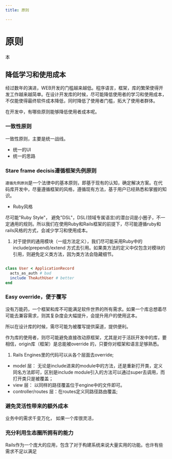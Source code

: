 ```yaml
---
title: 原则

---
```


# 原则

本

## 降低学习和使用成本

经过数年的演进，WEB开发的门槛越来越低。程序语言，框架，库的繁荣使得开发工作越来越简单。在设计开发库的时候，尽可能降低使用者的学习和使用成本，不仅能使得最终软件成本降低，同时降低了使用者门槛，拓大了使用者群体。

在开发中，有哪些原则能够降低使用者成本呢。

### 一致性原则

一致性原则，主要是统一战线。
* 统一的UI
* 统一的思路

### Stare frame decisis遵循框架先例原则

`遵循先例原则`是一个法律中的基本原则，即基于现有的认知，确定解决方案。在代码库开发中，尽量遵循框架的风格，遵循现有方法，基于用户已经熟悉和掌握的知识。

* Ruby风格 

尽可能"Ruby Style"， 避免"DSL"，DSL(领域专属语言)的潜台词是小圈子，不一定通用的规则。所以我们在使用Ruby和Rails框架的前提下，尽可能遵循ruby和rails风格的方式，会减少学习和使用成本。

1. 对于提供的通用模块（一组方法定义），我们尽可能采用Ruby中的 include(prepend)/extend 方式去引用。如果类方法的定义中仅包含对模块的引用，则避免定义类方法，因为类方法会隐藏细节。


  ```ruby

  class User < ApplicationRecord
    acts_as_auth # bad
    include TheAuthUser # better
  end
  ```

### Easy override，便于覆写
  没有万能药，一个框架和库不可能满足软件世界的所有需求。如果一个库总想着尽可能去兼容需求，则其复杂度会大幅提升，会提升用户的使用这本。

  所以在设计库的时候，需尽可能为被覆写提供渠道，提供便利。
  
  作为库的使用者，则尽可能避免直接改动原框架，尤其是对于活跃开发中的库，要相信，origin库（框架）是总能被override 的，只要你对框架和语言足够熟悉。


  1. Rails Engines里的代码可以从各个层面去override;
  * model 层： 无论是include进来的module中的方法，还是重新打开类，定义同名方法即可，区别是include module引入的方法可以通过super去调用，而打开类只是被覆盖；
  * view 层： 以同样的路径覆盖位于engine中的文件即可。
  * controller/routes 层：在routes定义同路径路由覆盖; 


### 避免灵活性带来的额外成本
  业务中的需求千变万化，
  如果一个库很灵活，

### 充分利用生态圈所拥有的能力
  Rails作为一个庞大的应用，包含了对于构建系统来说大量实用的功能。也许有些需求不足以满足